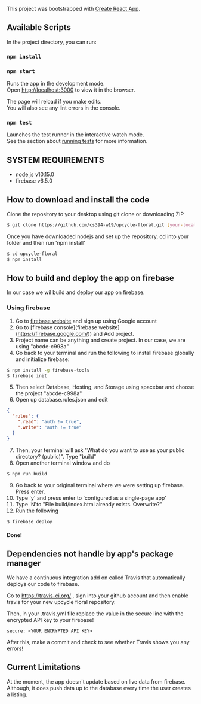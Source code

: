 This project was bootstrapped with [Create React App](https://github.com/facebook/create-react-app).

## Available Scripts

In the project directory, you can run:

### `npm install`

### `npm start`

Runs the app in the development mode.<br>
Open [http://localhost:3000](http://localhost:3000) to view it in the browser.

The page will reload if you make edits.<br>
You will also see any lint errors in the console.

### `npm test`

Launches the test runner in the interactive watch mode.<br>
See the section about [running tests](https://facebook.github.io/create-react-app/docs/running-tests) for more information.



## SYSTEM REQUIREMENTS

- node.js v10.15.0
- firebase v6.5.0

## How to download and install the code

Clone the repository to your desktop using git clone or downloading ZIP

```bash
$ git clone https://github.com/cs394-w19/upcycle-floral.git [your-local-directory]
```
Once you have downloaded nodejs and set up the repository, cd into your folder and then run 'npm install'

```bash
$ cd upcycle-floral
$ npm install
```


## How to build and deploy the app on firebase
In our case we wil build and deploy our app on firebase.
### Using firebase
1. Go to [firebase website](https://firebase.google.com/) and sign up using Google account
2. Go to [firebase console](firebase website](https://firebase.google.com/)) and Add project.
3. Project name can be anything and create project. In our case, we are using "abcde-c998a"
4. Go back to your terminal and run the following to install firebase globally and initialize firebase:
```bash
$ npm install -g firebase-tools
$ firebase init
```
5. Then select Database, Hosting, and Storage using spacebar and choose the project "abcde-c998a"
6. Open up database.rules.json and edit
```json
{
  "rules": {
    ".read": "auth != true",
    ".write": "auth != true"
  }
}
```
7. Then, your terminal will ask "What do you want to use as your public directory? (public)". Type "build"
8. Open another terminal window and do
```bash
$ npm run build
```
9. Go back to your original terminal where we were setting up firebase. Press enter.
10. Type 'y' and press enter to 'configured as a single-page app'
11. Type 'N'to "File build/index.html already exists. Overwrite?"
12. Run the following

```bash
$ firebase deploy
```

#### Done!

## Dependencies not handle by app's package manager

We have a continuous integration add on called Travis that automatically deploys our code to firebase.

Go to https://travis-ci.org/ , sign into your github account and then enable travis for your new upcycle floral repository.

Then, in your .travis.yml file replace the value in the secure line with the encrypted API key to your firebase!

`secure: <YOUR ENCRYPTED API KEY>`

After this, make a commit and check to see whether Travis shows you any errors!

## Current Limitations

At the moment, the app doesn't update based on live data from firebase. Although, it does push data up to the database every time the user creates a listing.
